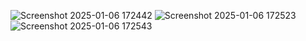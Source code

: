 ![Screenshot 2025-01-06 172442](https://github.com/user-attachments/assets/4bc458d1-9ced-40a1-a41d-5adb1dcf02f1)
![Screenshot 2025-01-06 172523](https://github.com/user-attachments/assets/d1d4b706-ec5a-422f-8ee5-be0758ab7fef)
![Screenshot 2025-01-06 172543](https://github.com/user-attachments/assets/aeadb4a9-e3b1-4068-9bb6-4b9fc4632b32)

